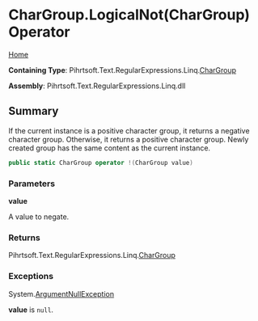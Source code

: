 # CharGroup\.LogicalNot\(CharGroup\) Operator

[Home](../../../../../../README.md)

**Containing Type**: Pihrtsoft\.Text\.RegularExpressions\.Linq\.[CharGroup](../README.md)

**Assembly**: Pihrtsoft\.Text\.RegularExpressions\.Linq\.dll

## Summary

If the current instance is a positive character group, it returns a negative character group\. Otherwise, it returns a positive character group\. Newly created group has the same content as the current instance\.

```csharp
public static CharGroup operator !(CharGroup value)
```

### Parameters

**value**

A value to negate\.

### Returns

Pihrtsoft\.Text\.RegularExpressions\.Linq\.[CharGroup](../README.md)

### Exceptions

System\.[ArgumentNullException](https://docs.microsoft.com/en-us/dotnet/api/system.argumentnullexception)

**value** is `null`\.

